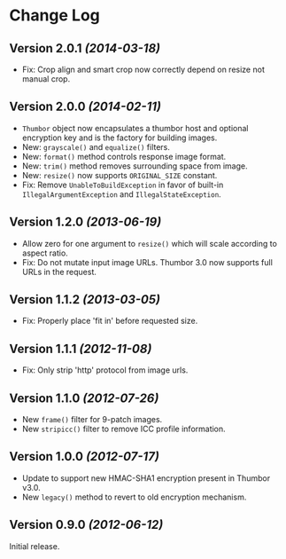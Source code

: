 Change Log
==========

Version 2.0.1 *(2014-03-18)*
----------------------------

 * Fix: Crop align and smart crop now correctly depend on resize not manual crop.


Version 2.0.0 *(2014-02-11)*
----------------------------

 * `Thumbor` object now encapsulates a thumbor host and optional encryption key
   and is the factory for building images.
 * New: `grayscale()` and `equalize()` filters.
 * New: `format()` method controls response image format.
 * New: `trim()` method removes surrounding space from image.
 * New: `resize()` now supports `ORIGINAL_SIZE` constant.
 * Fix: Remove `UnableToBuildException` in favor of built-in `IllegalArgumentException` and
   `IllegalStateException`.


Version 1.2.0 *(2013-06-19)*
----------------------------

 * Allow zero for one argument to `resize()` which will scale according to
   aspect ratio.
 * Fix: Do not mutate input image URLs. Thumbor 3.0 now supports full URLs in
   the request.


Version 1.1.2 *(2013-03-05)*
----------------------------

 * Fix: Properly place 'fit in' before requested size.


Version 1.1.1 *(2012-11-08)*
----------------------------

 * Fix: Only strip 'http' protocol from image urls.


Version 1.1.0 *(2012-07-26)*
----------------------------

 * New `frame()` filter for 9-patch images.
 * New `stripicc()` filter to remove ICC profile information.


Version 1.0.0 *(2012-07-17)*
----------------------------

 * Update to support new HMAC-SHA1 encryption present in Thumbor v3.0.
 * New `legacy()` method to revert to old encryption mechanism.


Version 0.9.0 *(2012-06-12)*
----------------------------

Initial release.
